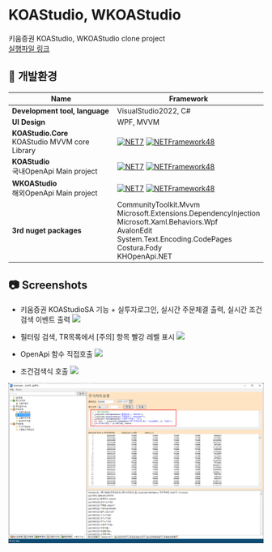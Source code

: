 # KOAStudio, WKOAStudio

키움증권 KOAStudio, WKOAStudio clone project
<br/>
[실행파일 링크](https://github.com/terapark/KOAStudio/releases)

## 📁 개발환경

| Name                                                                                         | Framework                                                                                                                                                                                                                                                                                                                                                                                                                                                                                                                                                                                                                                                                                                                                                                                                                                                                       |
| -------------------------------------------------------------------------------------------- | ------------------------------------------------------------------------------------------------------------------------------------------------------------------------------------------------------------------------------------------------------------------------------------------------------------------------------------------------------------------------------------------------------------------------------------------------------------------------------------------------------------------------------------------------------------------------------------------------------------------------------------------------------------------------------------------------------------------------------------------------------------------------------------------------------------------------------------------------------------------------------- |
| **Development tool, language**          |VisualStudio2022, C# |
| **UI Design**          |WPF, MVVM |
| **KOAStudio.Core**<br />KOAStudio MVVM core Library          |[![NET7](https://img.shields.io/badge/.NET-7.0-purple)](https://github.com/terapark/KOAStudio/blob/master/src/KOAStudio.Core/KOAStudio.Core.csproj)  [![NETFramework48](https://img.shields.io/badge/.NET%20Framework-4.8-brightgreen)](https://github.com/terapark/KOAStudio/blob/master/src/KOAStudio.Core/KOAStudio.Core.csproj) |
| **KOAStudio**<br />국내OpenApi Main project          |[![NET7](https://img.shields.io/badge/.NET-7.0-purple)](https://github.com/terapark/KOAStudio/blob/master/src/KOAStudio/KOAStudio.csproj)  [![NETFramework48](https://img.shields.io/badge/.NET%20Framework-4.8-brightgreen)](https://github.com/terapark/KOAStudio/blob/master/src/KOAStudio/KOAStudio.csproj) |
| **WKOAStudio**<br />해외OpenApi Main project          |[![NET7](https://img.shields.io/badge/.NET-7.0-purple)](https://github.com/terapark/KOAStudio/blob/master/src/WKOAStudio/WKOAStudio.csproj)  [![NETFramework48](https://img.shields.io/badge/.NET%20Framework-4.8-brightgreen)](https://github.com/terapark/KOAStudio/blob/master/src/WKOAStudio/WKOAStudio.csproj) |
| **3rd nuget packages**          |CommunityToolkit.Mvvm<br />Microsoft.Extensions.DependencyInjection<br />Microsoft.Xaml.Behaviors.Wpf<br />AvalonEdit<br />System.Text.Encoding.CodePages<br />Costura.Fody<br />KHOpenApi.NET |

## 📷 Screenshots
* 키움증권 KOAStudioSA 기능 + 실투자로그인, 실시간 주문체결 출력, 실시간 조건검색 이벤트 출력
![](./img/run-001.png)

* 필터링 검색, TR목록에서 [주의] 항목 빨강 레벨 표시
![](./img/run-002.png)

* OpenApi 함수 직접호출
![](./img/run-003.png)

* 조건검색식 호출
![](./img/run-004.png)

![](./img/run-005.png)

